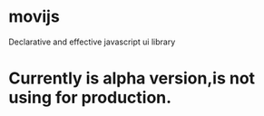 # movijs
Declarative and effective javascript ui library

# Currently is alpha version,is not using for production.

